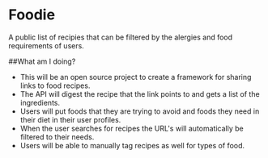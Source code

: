 Foodie
======
A public list of recipies that can be filtered by the alergies and food requirements of users.

##What am I doing?
* This will be an open source project to create a framework for sharing links to food recipes. 
* The API will digest the recipe that the link points to and gets a list of the ingredients.
* Users will put foods that they are trying to avoid and foods they need in their diet in their user profiles.
* When the user searches for recipes the URL's will automatically be filtered to their needs.
* Users will be able to manually tag recipes as well for types of food.

